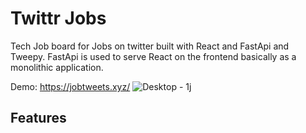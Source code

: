 # Twittr Jobs 
Tech Job board for Jobs on twitter built with React and FastApi and Tweepy.
FastApi is used to serve React on the frontend basically as a monolithic application.

Demo: https://jobtweets.xyz/
![Desktop - 1j](https://user-images.githubusercontent.com/20070770/160129666-39808d9f-7ec2-4944-a000-f6e146eb60fc.png)

## Features

